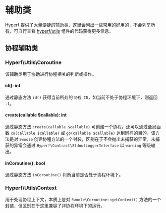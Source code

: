 # 辅助类

Hyperf 提供了大量便捷的辅助类，这里会列出一些常用的好用的，不会列举所有，可自行查看 [hyperf/utils](https://github.com/hyperf/utils) 组件的代码获得更多信息。

## 协程辅助类

### Hyperf\Utils\Coroutine

该辅助类用于协助进行协程相关的判断或操作。

#### id(): int

通过静态方法 `id()` 获得当前所处的 `协程 ID`，如当前不处于协程环境下，则返回 `-1`。 

#### create(callable $callable): int

通过静态方法 `create(callable $callable)` 可创建一个协程，还可以通过全局函数 `co(callable $callable)` 或 `go(callable $callable)` 达到同样的目的，该方法是对 `Swoole` 创建协程方法的一个封装，区别在于不会抛出未捕获的异常，未捕获的异常会通过 `Hyperf\Contract\StdoutLoggerInterface` 以 `warning` 等级输出。

#### inCoroutine(): bool

通过静态方法 `inCoroutine()` 判断当前是否处于协程环境下。

### Hyperf\Utils\Context

用于处理协程上下文，本质上是对 `Swoole\Coroutine::getContext()` 方法的一个封装，但区别在于这里兼容了非协程环境下的运行。
